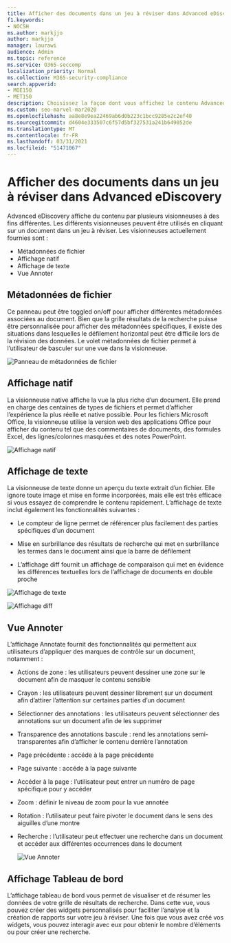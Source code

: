 ```yaml
---
title: Afficher des documents dans un jeu à réviser dans Advanced eDiscovery
f1.keywords:
- NOCSH
ms.author: markjjo
author: markjjo
manager: laurawi
audience: Admin
ms.topic: reference
ms.service: O365-seccomp
localization_priority: Normal
ms.collection: M365-security-compliance
search.appverid:
- MOE150
- MET150
description: Choisissez la façon dont vous affichez le contenu Advanced eDiscovery, tel que le texte, l’annoter, la conversion ou l’affichage natif.
ms.custom: seo-marvel-mar2020
ms.openlocfilehash: aa8e8e9ea22469ab6d0b223c1bcc9285e2c2ef40
ms.sourcegitcommit: d4604e333507c6f57d5bf327531a241b649052de
ms.translationtype: MT
ms.contentlocale: fr-FR
ms.lasthandoff: 03/31/2021
ms.locfileid: "51471067"
---
```

# <a name="view-documents-in-a-review-set-in-advanced-ediscovery"></a>Afficher des documents dans un jeu à réviser dans Advanced eDiscovery

Advanced eDiscovery affiche du contenu par plusieurs visionneuses à des fins différentes. Les différents visionneuses peuvent être utilisés en cliquant sur un document dans un jeu à réviser. Les visionneuses actuellement fournies sont :

- Métadonnées de fichier
- Affichage natif
- Affichage de texte
- Vue Annoter

## <a name="file-metadata"></a>Métadonnées de fichier

Ce panneau peut être toggled on/off pour afficher différentes métadonnées associées au document. Bien que la grille résultats de la recherche puisse être personnalisée pour afficher des métadonnées spécifiques, il existe des situations dans lesquelles le défilement horizontal peut être difficile lors de la révision des données. Le volet métadonnées de fichier permet à l’utilisateur de basculer sur une vue dans la visionneuse.

![Panneau de métadonnées de fichier
](../media/Reviewimage2.png)

## <a name="native-view"></a>Affichage natif

La visionneuse native affiche la vue la plus riche d’un document. Elle prend en charge des centaines de types de fichiers et permet d’afficher l’expérience la plus réelle et native possible. Pour les fichiers Microsoft Office, la visionneuse utilise la version web des applications Office pour afficher du contenu tel que des commentaires de documents, des formules Excel, des lignes/colonnes masquées et des notes PowerPoint.

![Affichage natif
](../media/Reviewimage3.png)

## <a name="text-view"></a>Affichage de texte

La visionneuse de texte donne un aperçu du texte extrait d’un fichier. Elle ignore toute image et mise en forme incorporées, mais elle est très efficace si vous essayez de comprendre le contenu rapidement. L’affichage de texte inclut également les fonctionnalités suivantes :

  - Le compteur de ligne permet de référencer plus facilement des parties spécifiques d’un document

  - Mise en surbrillance des résultats de recherche qui met en surbrillance les termes dans le document ainsi que la barre de défilement

  - L’affichage diff fournit un affichage de comparaison qui met en évidence les différences textuelles lors de l’affichage de documents en double proche

![Affichage de texte
](../media/Reviewimage4.png)

![Affichage diff
](../media/Reviewimage5.png)

## <a name="annotate-view"></a>Vue Annoter

L’affichage Annotate fournit des fonctionnalités qui permettent aux utilisateurs d’appliquer des marques de contrôle sur un document, notamment :

  - Actions de zone : les utilisateurs peuvent dessiner une zone sur le document afin de masquer le contenu sensible

  - Crayon : les utilisateurs peuvent dessiner librement sur un document afin d’attirer l’attention sur certaines parties d’un document

  - Sélectionner des annotations : les utilisateurs peuvent sélectionner des annotations sur un document afin de les supprimer

  - Transparence des annotations bascule : rend les annotations semi-transparentes afin d’afficher le contenu derrière l’annotation

  - Page précédente : accéde à la page précédente

  - Page suivante : accéde à la page suivante

  - Accéder à la page : l’utilisateur peut entrer un numéro de page spécifique pour y accéder

  - Zoom : définir le niveau de zoom pour la vue annotée

  - Rotation : l’utilisateur peut faire pivoter le document dans le sens des aiguilles d’une montre

  - Recherche : l’utilisateur peut effectuer une recherche dans un document et accéder aux différentes occurrences dans le document
    
    ![Vue Annoter
    ](../media/Reviewimage1.png)

## <a name="dashboard-view"></a>Affichage Tableau de bord 
L’affichage tableau de bord vous permet de visualiser et de résumer les données de votre grille de résultats de recherche. Dans cette vue, vous pouvez créer des widgets personnalisés pour faciliter l’analyse et la création de rapports sur votre jeu à réviser. Une fois que vous avez créé vos widgets, vous pouvez interagir avec eux pour obtenir le nombre d’éléments ou pour créer une recherche. 
